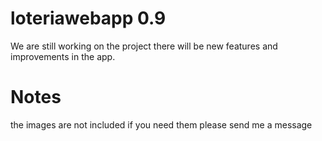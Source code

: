 # loteriawebapp 0.9

We are still working on the project there will be new features and improvements in the app.

# Notes
the images are not included if you need them please send me a message 
